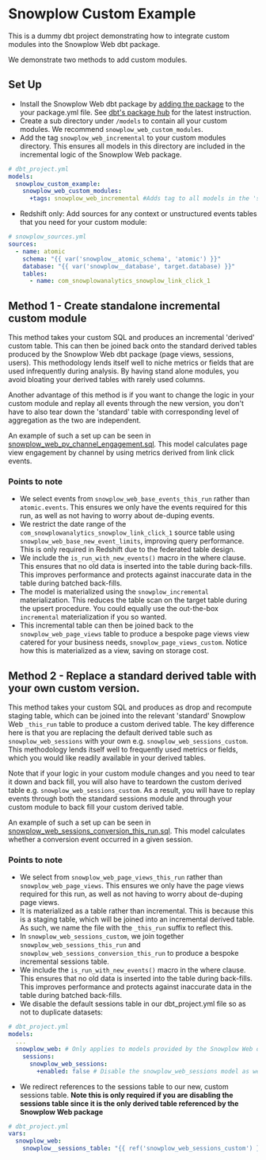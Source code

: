# Snowplow Custom Example
This is a dummy dbt project demonstrating how to integrate custom modules into the Snowplow Web dbt package.

We demonstrate two methods to add custom modules.

## Set Up
- Install the Snowplow Web dbt package by [adding the package](https://docs.getdbt.com/docs/building-a-dbt-project/package-management) to the your package.yml file. See [dbt's package hub](https://hub.getdbt.com/snowplow/snowplow_web/latest/) for the latest instruction.
- Create a sub directory under `/models` to contain all your custom modules. We recommend `snowplow_web_custom_modules`.
- Add the tag `snowplow_web_incremental` to your custom modules directory. This ensures all models in this directory are included in the incremental logic of the Snowplow Web package.
```yml
# dbt_project.yml
models:
  snowplow_custom_example:
    snowplow_web_custom_modules:
      +tags: snowplow_web_incremental #Adds tag to all models in the 'snowplow_web_custom_modules' directory
```
- Redshift only: Add sources for any context or unstructured events tables that you need for your custom module:
```yml
# snowplow_sources.yml
sources:
  - name: atomic
    schema: "{{ var('snowplow__atomic_schema', 'atomic') }}"
    database: "{{ var('snowplow__database', target.database) }}"
    tables:
      - name: com_snowplowanalytics_snowplow_link_click_1
```

## Method 1 - Create standalone incremental custom module
This method takes your custom SQL and produces an incremental 'derived' custom table. This can then be joined back onto the standard derived tables produced by the Snowplow Web dbt package (page views, sessions, users). This methodology lends itself well to niche metrics or fields that are used infrequently during analysis. By having stand alone modules, you avoid bloating your derived tables with rarely used columns. 

Another advantage of this method is if you want to change the logic in your custom module and replay all events through the new version, you don't have to also tear down the 'standard' table with corresponding level of aggregation  as the two are independent.

An example of such a set up can be seen in [snowplow_web_pv_channel_engagement.sql](models/snowplow_web_custom_modules/page_views/page_view_channel_engagement/snowplow_web_pv_channel_engagement.sql). This model calculates page view engagement by channel by using metrics derived from link click events. 

### Points to note
- We select events from `snowplow_web_base_events_this_run` rather than `atomic.events`. This ensures we only have the events required for this run, as well as not having to worry about de-duping events.
- We restrict the date range of the `com_snowplowanalytics_snowplow_link_click_1` source table using `snowplow_web_base_new_event_limits`, improving query performance. This is only required in Redshift due to the federated table design.
- We include the `is_run_with_new_events()` macro in the where clause. This ensures that no old data is inserted into the table during back-fills. This improves performance and protects against inaccurate data in the table during batched back-fills.
- The model is materialized using the `snowplow_incremental` materialization. This reduces the table scan on the target table during the upsert procedure. You could equally use the out-the-box `incremental` materialization if you so wanted.
- This incremental table can then be joined back to the `snowplow_web_page_views` table to produce a bespoke page views view catered for your business needs, `snowplow_page_views_custom`. Notice how this is materialized as a view, saving on storage cost.

## Method 2 - Replace a standard derived table with your own custom version.
This method takes your custom SQL and produces as drop and recompute staging table, which can be joined into the relevant 'standard' Snowplow Web `_this_run`  table to produce a custom derived table. The key difference here is that you are replacing the default derived table such as `snowplow_web_sessions` with your own e.g. `snowplow_web_sessions_custom`. This methodology lends itself well to frequently used metrics or fields, which you would like readily available in your derived tables. 

Note that if your logic in your custom module changes and you need to tear it down and back fill, you will also have to teardown the custom derived table e.g. `snowplow_web_sessions_custom`. As a result, you will have to replay events through both the standard sessions module and through your custom module to back fill your custom derived table.

An example of such a set up can be seen in [snowplow_web_sessions_conversion_this_run.sql](models/snowplow_web_custom_modules/sessions/sessions_conversion/snowplow_web_sessions_conversion_this_run.sql). This model calculates whether a conversion event occurred in a given session.

### Points to note
- We select from `snowplow_web_page_views_this_run` rather than `snowplow_web_page_views`. This ensures we only have the page views required for this run, as well as not having to worry about de-duping page views.
- It is materialized as a table rather than incremental. This is because this is a staging table, which will be joined into an incremental derived table. As such, we name the file with the `_this_run` suffix to reflect this.
- In `snowplow_web_sessions_custom`, we join together `snowplow_web_sessions_this_run` and `snowplow_web_sessions_conversion_this_run` to produce a bespoke incremental sessions table.
- We include the `is_run_with_new_events()` macro in the where clause. This ensures that no old data is inserted into the table during back-fills. This improves performance and protects against inaccurate data in the table during batched back-fills.
- We disable the default sessions table in our dbt_project.yml file so as not to duplicate datasets:
```yml
# dbt_project.yml
models:
  ...
  snowplow_web: # Only applies to models provided by the Snowplow Web dbt package
    sessions:
      snowplow_web_sessions:
        +enabled: false # Disable the snowplow_web_sessions model as we have our custom version, snowplow_web_sessions_custom
```
- We redirect references to the sessions table to our new, custom sessions table. **Note this is only required if you are disabling the sessions table since it is the only derived table referenced by the Snowplow Web package**
```yml
# dbt_project.yml
vars:
  snowplow_web:
    snowplow__sessions_table: "{{ ref('snowplow_web_sessions_custom') }}" # Redirect references to sessions table to your custom version.
```
